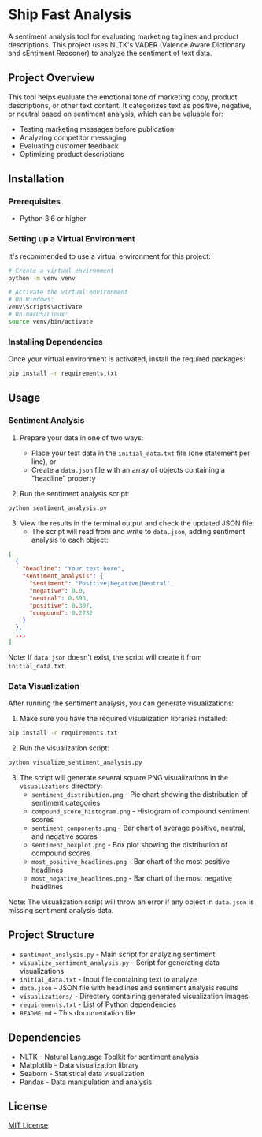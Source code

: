 # Ship Fast Analysis

A sentiment analysis tool for evaluating marketing taglines and product descriptions. This project uses NLTK's VADER (Valence Aware Dictionary and sEntiment Reasoner) to analyze the sentiment of text data.

## Project Overview

This tool helps evaluate the emotional tone of marketing copy, product descriptions, or other text content. It categorizes text as positive, negative, or neutral based on sentiment analysis, which can be valuable for:

- Testing marketing messages before publication
- Analyzing competitor messaging
- Evaluating customer feedback
- Optimizing product descriptions

## Installation

### Prerequisites

- Python 3.6 or higher

### Setting up a Virtual Environment

It's recommended to use a virtual environment for this project:

```bash
# Create a virtual environment
python -m venv venv

# Activate the virtual environment
# On Windows:
venv\Scripts\activate
# On macOS/Linux:
source venv/bin/activate
```

### Installing Dependencies

Once your virtual environment is activated, install the required packages:

```bash
pip install -r requirements.txt
```

## Usage

### Sentiment Analysis

1. Prepare your data in one of two ways:
   - Place your text data in the `initial_data.txt` file (one statement per line), or
   - Create a `data.json` file with an array of objects containing a "headline" property

2. Run the sentiment analysis script:

```bash
python sentiment_analysis.py
```

3. View the results in the terminal output and check the updated JSON file:
   - The script will read from and write to `data.json`, adding sentiment analysis to each object:

```json
[
  {
    "headline": "Your text here",
    "sentiment_analysis": {
      "sentiment": "Positive|Negative|Neutral",
      "negative": 0.0,
      "neutral": 0.693,
      "positive": 0.307,
      "compound": 0.2732
    }
  },
  ...
]
```

Note: If `data.json` doesn't exist, the script will create it from `initial_data.txt`.

### Data Visualization

After running the sentiment analysis, you can generate visualizations:

1. Make sure you have the required visualization libraries installed:

```bash
pip install -r requirements.txt
```

2. Run the visualization script:

```bash
python visualize_sentiment_analysis.py
```

3. The script will generate several square PNG visualizations in the `visualizations` directory:
   - `sentiment_distribution.png` - Pie chart showing the distribution of sentiment categories
   - `compound_score_histogram.png` - Histogram of compound sentiment scores
   - `sentiment_components.png` - Bar chart of average positive, neutral, and negative scores
   - `sentiment_boxplot.png` - Box plot showing the distribution of compound scores
   - `most_positive_headlines.png` - Bar chart of the most positive headlines
   - `most_negative_headlines.png` - Bar chart of the most negative headlines

Note: The visualization script will throw an error if any object in `data.json` is missing sentiment analysis data.

## Project Structure

- `sentiment_analysis.py` - Main script for analyzing sentiment
- `visualize_sentiment_analysis.py` - Script for generating data visualizations
- `initial_data.txt` - Input file containing text to analyze
- `data.json` - JSON file with headlines and sentiment analysis results
- `visualizations/` - Directory containing generated visualization images
- `requirements.txt` - List of Python dependencies
- `README.md` - This documentation file

## Dependencies

- NLTK - Natural Language Toolkit for sentiment analysis
- Matplotlib - Data visualization library
- Seaborn - Statistical data visualization
- Pandas - Data manipulation and analysis

## License

[MIT License](LICENSE)
